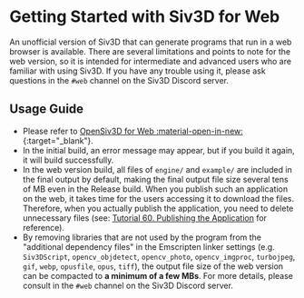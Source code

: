 # Getting Started with Siv3D for Web
An unofficial version of Siv3D that can generate programs that run in a web browser is available. There are several limitations and points to note for the web version, so it is intended for intermediate and advanced users who are familiar with using Siv3D. If you have any trouble using it, please ask questions in the `#web` channel on the Siv3D Discord server.

## Usage Guide
- Please refer to [OpenSiv3D for Web :material-open-in-new:](https://siv3d.kamenokosoft.com/docs/en/){:target="_blank"}.
- In the initial build, an error message may appear, but if you build it again, it will build successfully.
- In the web version build, all files of `engine/` and `example/` are included in the final output by default, making the final output file size several tens of MB even in the Release build. When you publish such an application on the web, it takes time for the users accessing it to download the files. Therefore, when you actually publish the application, you need to delete unnecessary files (see: [Tutorial 60. Publishing the Application](../tutorial3/release.md) for reference).
- By removing libraries that are not used by the program from the "additional dependency files" in the Emscripten linker settings (e.g. `Siv3DScript`, `opencv_objdetect`, `opencv_photo`, `opencv_imgproc`, `turbojpeg`, `gif`, `webp`, `opusfile`, `opus`, `tiff`), the output file size of the web version can be compacted to **a minimum of a few MBs**. For more details, please consult in the `#web` channel on the Siv3D Discord server.
